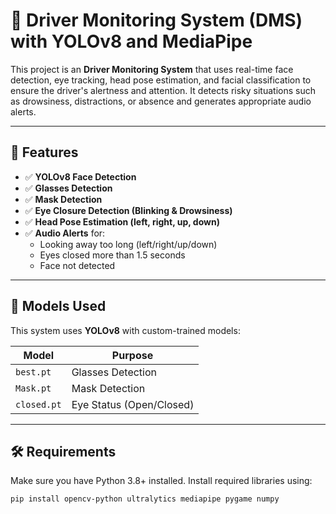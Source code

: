 # 🚗 Driver Monitoring System (DMS) with YOLOv8 and MediaPipe

This project is an **Driver Monitoring System** that uses real-time face detection, eye tracking, head pose estimation, and facial classification to ensure the driver's alertness and attention. It detects risky situations such as drowsiness, distractions, or absence and generates appropriate audio alerts.

---

## 📌 Features

- ✅ **YOLOv8 Face Detection**
- ✅ **Glasses Detection**
- ✅ **Mask Detection**
- ✅ **Eye Closure Detection (Blinking & Drowsiness)**
- ✅ **Head Pose Estimation (left, right, up, down)**
- ✅ **Audio Alerts** for:
  - Looking away too long (left/right/up/down)
  - Eyes closed more than 1.5 seconds
  - Face not detected

---

## 🧠 Models Used

This system uses **YOLOv8** with custom-trained models:

| Model       | Purpose                 |
|-------------|--------------------------|
| `best.pt`   | Glasses Detection         |
| `Mask.pt`   | Mask Detection            |
| `closed.pt` | Eye Status (Open/Closed)  |

---

## 🛠️ Requirements

Make sure you have Python 3.8+ installed. Install required libraries using:

```bash
pip install opencv-python ultralytics mediapipe pygame numpy

